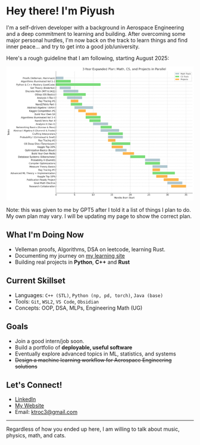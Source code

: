 <!--
**k-tro/k-tro** is a ✨ _special_ ✨ repository because its `README.md` (this file) appears on your GitHub profile.

Here are some ideas to get you started:

- 🔭 I’m currently working on ...
- 🌱 I’m currently learning ...
- 👯 I’m looking to collaborate on ...
- 🤔 I’m looking for help with ...
- 💬 Ask me about ...
- 📫 How to reach me: ...
- 😄 Pronouns: ...
- ⚡ Fun fact: ...
-->

# Hey there! I'm Piyush

I'm a self-driven developer with a background in Aerospace Engineering and a deep commitment to learning and building. After overcoming some major personal hurdles, I'm now back on the track to learn things and find inner peace... and try to get into a good job/university.

Here's a rough guideline that I am following, starting August 2025:

![The plan.](home_resources/long_term_plan.png)

Note: this was given to me by GPT5 after I told it a list of things I plan to do. My own plan may vary. I will be updating my page to show the correct plan.

## What I'm Doing Now
-  Velleman proofs, Algorithms, DSA on leetcode, learning Rust.
-  Documenting my journey on [my learning site](https://k-tro.github.io)
-  Building real projects in **Python**, **C++** and **Rust**

## Current Skillset
- Languages: `C++ (STL)`, `Python (np, pd, torch)`, `Java (base)`
- Tools: `Git`, `WSL2`, `VS Code`, `Obsidian`
- Concepts: OOP, DSA, MLPs, Engineering Math (UG)

## Goals
- Join a good intern/job soon.
- Build a portfolio of **deployable, useful software**
- Eventually explore advanced topics in ML, statistics, and systems
- ~~Design a machine learning workflow for Aerospace Engineering solutions~~

## Let's Connect!
-  [LinkedIn](https://linkedin.com/in/ktroo)
-  [My Website](https://k-tro.github.io)
-  Email: ktroc3@gmail.com

---

Regardless of how you ended up here, I am willing to talk about music, physics, math, and cats. 
